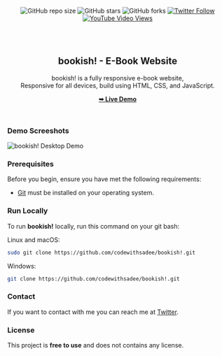 <div align="center">
  
  ![GitHub repo size](https://img.shields.io/github/repo-size/codewithsadee/bookish!)
  ![GitHub stars](https://img.shields.io/github/stars/codewithsadee/bookish!?style=social)
  ![GitHub forks](https://img.shields.io/github/forks/codewithsadee/bookish!?style=social)
  [![Twitter Follow](https://img.shields.io/twitter/follow/codewithsadee?style=social)](https://twitter.com/intent/follow?screen_name=codewithsadee)
  [![YouTube Video Views](https://img.shields.io/youtube/views/tsUUOLsca6M?style=social)](https://youtu.be/tsUUOLsca6M)

  <br />
  <br />

  <h2 align="center">bookish! - E-Book Website</h2>

  bookish! is a fully responsive e-book website, <br />Responsive for all devices, build using HTML, CSS, and JavaScript.

  <a href="https://codewithsadee.github.io/bookish!/"><strong>➥ Live Demo</strong></a>

</div>

<br />

### Demo Screeshots

![bookish! Desktop Demo](./readme-images/desktop.png "Desktop Demo")

### Prerequisites

Before you begin, ensure you have met the following requirements:

* [Git](https://git-scm.com/downloads "Download Git") must be installed on your operating system.

### Run Locally

To run **bookish!** locally, run this command on your git bash:

Linux and macOS:

```bash
sudo git clone https://github.com/codewithsadee/bookish!.git
```

Windows:

```bash
git clone https://github.com/codewithsadee/bookish!.git
```

### Contact

If you want to contact with me you can reach me at [Twitter](https://www.twitter.com/codewithsadee).

### License

This project is **free to use** and does not contains any license.
